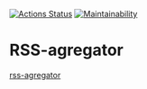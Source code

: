 [![Actions Status](https://github.com/f1eeman/frontend-project-lvl3/workflows/Node+CI/badge.svg)](https://github.com/f1eeman/frontend-project-lvl3-project-lvl3/actions)
[![Maintainability](https://api.codeclimate.com/v1/badges/79601caf382081cb6332/maintainability)](https://codeclimate.com/github/f1eeman/frontend-project-lvl3/maintainability)

# RSS-agregator

[rss-agregator](https://rss-agregator.vercel.app/)